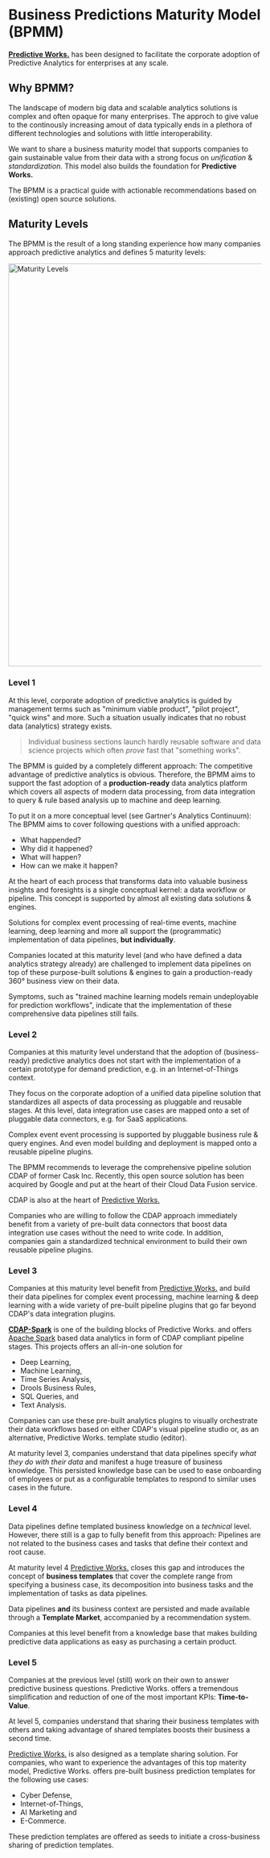 # Business Predictions Maturity Model (BPMM)

[**Predictive Works.**](https://predictiveworks.eu) has been designed to facilitate the corporate adoption of Predictive Analytics for enterprises at any scale.

## Why BPMM?
The landscape of modern big data and scalable analytics solutions is complex and often opaque for many enterprises. The approch to give value to the continously increasing amout of data typically ends in a plethora of different technologies and solutions with little interoperability.

We want to share a business maturity model that supports companies to gain sustainable value from their data with a strong focus on *unification* & *standardization*. This model also builds the foundation for **Predictive Works.**

The BPMM is a practical guide with actionable recommendations based on (existing) open source solutions.

## Maturity Levels

The BPMM is the result of a long standing experience how many companies approach predictive analytics and defines 5 maturity levels:

<img src="https://github.com/predictiveworks/cdap-spark/blob/master/images/maturity-levels.png" width="800" alt="Maturity Levels">

### Level 1

At this level, corporate adoption of predictive analytics is guided by management terms such as "minimum viable product", "pilot project", "quick wins" and more. Such a situation usually indicates that no robust data (analytics) strategy exists. 

> Individual business sections launch hardly reusable software and data science projects which often *prove* fast that "something works".

The BPMM is guided by a completely different approach: The competitive advantage of predictive analytics is obvious. Therefore, the BPMM aims to support the fast adoption of a **production-ready** data analytics platform which covers all aspects of modern data processing, from data integration to query & rule based analysis up to machine and deep learning.

To put it on a more conceptual level (see Gartner's Analytics Continuum): The BPMM aims to cover following questions with a unified approach:

* What happended?
* Why did it happened?
* What will happen?
* How can we make it happen?

At the heart of each process that transforms data into valuable business insights and foresights is a single conceptual kernel:  a data workflow or pipeline. This concept is supported by almost all existing data solutions & engines. 

Solutions for complex event processing of real-time events, machine learning, deep learning and more all support the (programmatic) implementation of data pipelines, **but individually**.  

Companies located at this maturity level (and who have defined a data analytics strategy already) are challenged to implement data pipelines on top of these purpose-built solutions & engines to gain a production-ready 360° business view on their data. 

Symptoms, such as "trained machine learning models remain undeployable for prediction workflows", indicate that the implementation of these comprehensive data pipelines still fails. 

### Level 2

Companies at this maturity level understand that the adoption of (business-ready) predictive analytics does not start with the implementation of a certain prototype for demand prediction, e.g. in an Internet-of-Things context. 

They focus on the corporate adoption of a unified data pipeline solution that standardizes all aspects of data processing as pluggable and reusable stages. At this level, data integration use cases are mapped onto a set of pluggable data connectors, e.g. for SaaS applications. 

Complex event event processing is supported by pluggable business rule & query engines. And even model building and deployment is mapped onto a reusable pipeline plugins.

The BPMM recommends to leverage the comprehensive pipeline solution CDAP of former Cask Inc. Recently, this open source solution has been acquired by Google and put at the heart of their Cloud Data Fusion service. 

CDAP is also at the heart of [Predictive Works.](https://predictiveworks.eu)

Companies who are willing to follow the CDAP approach immediately benefit from a variety of pre-built data connectors that boost data integration use cases without the need to write code. In addition, companies gain a standardized technical environment to build their own reusable pipeline plugins. 

### Level 3

Companies at this maturity level benefit from [Predictive Works.](https://predictiveworks.eu) and build their data pipelines for complex event processing, machine learning & deep learning with a wide variety of pre-built pipeline plugins that go far beyond CDAP's data integration plugins.

[**CDAP-Spark**](https://github.com/predictiveworks/cdap-spark/blob/master/README.md) is one of the building blocks of Predictive Works. and offers [Apache Spark](https://spark.apache.org) based data analytics in form of CDAP compliant pipeline stages. This projects offers an all-in-one solution for

* Deep Learning,
* Machine Learning,
* Time Series Analysis,
* Drools Business Rules,
* SQL Queries, and
* Text Analysis.

Companies can use these pre-built analytics plugins to visually orchestrate their data workflows based on either CDAP's visual pipeline studio or, as an alternative, Predictive Works. template studio (editor).

At maturity level 3, companies understand that data pipelines specify *what they do with their data* and manifest a huge treasure of business knowledge.
This persisted knowledge base can be used to ease onboarding of employees or put as a configurable templates to respond to similar uses cases in the future.  

### Level 4

Data pipelines define templated business knowledge on a *technical* level. However, there still is a gap to fully benefit from this approach: Pipelines are not related to the business cases and tasks that define their context and root cause.

At maturity level 4 [Predictive Works.](https://predictiveworks.eu) closes this gap and introduces the concept of **business templates** that cover the complete range from specifying a business case, its decomposition into business tasks and the implementation of tasks as data pipelines.

Data pipelines **and** its business context are persisted and made available through a **Template Market**, accompanied by a recommendation system.

Companies at this level benefit from a knowledge base that makes building predictive data applications as easy as purchasing a certain product.

### Level 5

Companies at the previous level (still) work on their own to answer predictive business questions. Predictive Works. offers a tremendous simplification and reduction of one of the most important KPIs: **Time-to-Value**.

At level 5, companies understand that sharing their business templates with others and taking advantage of shared templates boosts their business a second time.

[Predictive Works.](https://predictiveworks.eu) is also designed as a template sharing solution. For companies, who want to experience the advantages of this top materity model, Predictive Works. offers pre-built business prediction templates for the following use cases:

* Cyber Defense,
* Internet-of-Things,
* AI Marketing and
* E-Commerce.

These prediction templates are offered as seeds to initiate a cross-business sharing of prediction templates.
